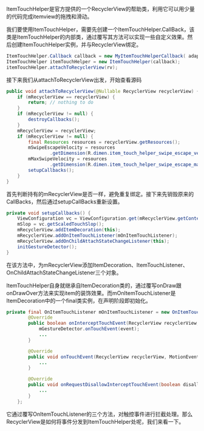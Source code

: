 ItemTouchHelper是官方提供的一个RecyclerView的帮助类，利用它可以用少量的代码完成itemview的拖拽和滑动。

我们要使用ItemTouchHelper，需要先创建一个ItemTouchHelper.CallBack，该类是ItemTouchHelper的内部类，通过覆写其方法可以实现一些自定义效果。然后创建ItemTouchHelper实例，并与RecyclerView绑定。
```java
ItemTouchHelper.Callback callback = new MyItemTouchHelperCallback( adapter);
ItemTouchHelper itemTouchHelper = new ItemTouchHelper(callback);
itemTouchHelper.attachToRecyclerView(rv);
```
接下来我们从attachToRecyclerView出发，开始查看源码
```java
public void attachToRecyclerView(@Nullable RecyclerView recyclerView) {
    if (mRecyclerView == recyclerView) {
        return; // nothing to do
    }
    if (mRecyclerView != null) {
        destroyCallbacks();
    }
    mRecyclerView = recyclerView;
    if (mRecyclerView != null) {
        final Resources resources = recyclerView.getResources();
        mSwipeEscapeVelocity = resources
                .getDimension(R.dimen.item_touch_helper_swipe_escape_velocity);
        mMaxSwipeVelocity = resources
                .getDimension(R.dimen.item_touch_helper_swipe_escape_max_velocity);
        setupCallbacks();
    }
}
```
首先判断持有的mRecyclerView是否一样，避免重复绑定。接下来先销毁原来的CallBacks，然后通过setupCallBacks重新设置。
```java
private void setupCallbacks() {
    ViewConfiguration vc = ViewConfiguration.get(mRecyclerView.getContext());
    mSlop = vc.getScaledTouchSlop();
    mRecyclerView.addItemDecoration(this);
    mRecyclerView.addOnItemTouchListener(mOnItemTouchListener);
    mRecyclerView.addOnChildAttachStateChangeListener(this);
    initGestureDetector();
}
```
在该方法中，为mRecyclerView添加ItemDecoration、ItemTouchListener、OnChildAttachStateChangeListener三个对象。

ItemTouchHelper自身就继承自ItemDecoration类的，通过覆写onDraw跟onDrawOver方法来实现item的装饰效果。而mOnItemTouchListener是ItemDecoration中的一个final类实例，在声明阶段即初始化。
```java
private final OnItemTouchListener mOnItemTouchListener = new OnItemTouchListener() {
        @Override
        public boolean onInterceptTouchEvent(RecyclerView recyclerView, MotionEvent event) {
            mGestureDetector.onTouchEvent(event);
            ...
        }

        @Override
        public void onTouchEvent(RecyclerView recyclerView, MotionEvent event) {
            ...
        }

        @Override
        public void onRequestDisallowInterceptTouchEvent(boolean disallowIntercept) {
            ...
        }
    };
```
它通过覆写OnItemTouchListener的三个方法，对触控事件进行拦截处理。那么RecyclerView是如何将事件分发到ItemTouchHelper处呢，我们来看一下。
